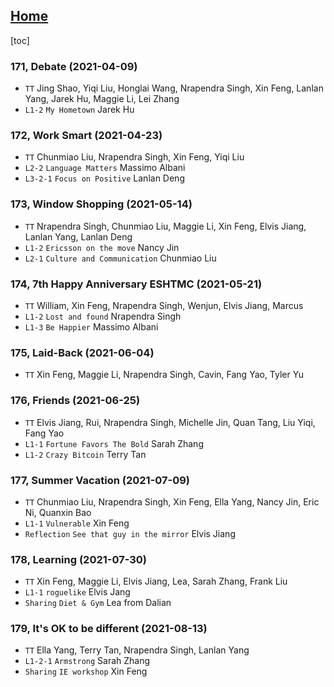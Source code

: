 ## [Home](https://eshtmc.github.io/)    

[toc]

### 171, Debate (2021-04-09)

- `TT` Jing Shao, Yiqi Liu, Honglai Wang, Nrapendra Singh, Xin Feng, Lanlan Yang, Jarek Hu, Maggie Li, Lei Zhang
- `L1-2`  `My Hometown` Jarek Hu

### 172, Work Smart (2021-04-23)

- `TT` Chunmiao Liu, Nrapendra Singh, Xin Feng, Yiqi Liu
- `L2-2`  `Language Matters` Massimo Albani
- `L3-2-1`  `Focus on Positive` Lanlan Deng

### 173, Window Shopping (2021-05-14)

- `TT` Nrapendra Singh, Chunmiao Liu, Maggie Li, Xin Feng, Elvis Jiang, Lanlan Yang, Lanlan Deng
- `L1-2`  `Ericsson on the move` Nancy Jin
- `L2-1`  `Culture and Communication` Chunmiao Liu

### 174, 7th Happy Anniversary ESHTMC (2021-05-21)

- `TT` William, Xin Feng, Nrapendra Singh, Wenjun, Elvis Jiang, Marcus
- `L1-2`  `Lost and found` Nrapendra Singh
- `L1-3`  `Be Happier` Massimo Albani

### 175, Laid-Back (2021-06-04)

- `TT` Xin Feng, Maggie Li, Nrapendra Singh, Cavin, Fang Yao, Tyler Yu

### 176, Friends (2021-06-25)

- `TT` Elvis Jiang, Rui, Nrapendra Singh, Michelle Jin, Quan Tang, Liu Yiqi, Fang Yao
- `L1-1`  `Fortune Favors The Bold` Sarah Zhang
- `L1-2`  `Crazy Bitcoin` Terry Tan

### 177, Summer Vacation (2021-07-09)

- `TT` Chunmiao Liu, Nrapendra Singh, Xin Feng, Ella Yang, Nancy Jin, Eric Ni, Quanxin Bao
- `L1-1`  `Vulnerable` Xin Feng
- `Reflection`  `See that guy in the mirror` Elvis Jiang

### 178, Learning (2021-07-30)

- `TT`  Xin Feng, Maggie Li, Elvis Jiang, Lea, Sarah Zhang, Frank Liu
- `L1-1`  `roguelike` Elvis Jang
- `Sharing`  `Diet & Gym` Lea from Dalian

### 179, It's OK to be different (2021-08-13)

- `TT`  Ella Yang, Terry Tan, Nrapendra Singh, Lanlan Yang
- `L1-2-1`  `Armstrong` Sarah Zhang 
- `Sharing`  `IE workshop` Xin Feng
